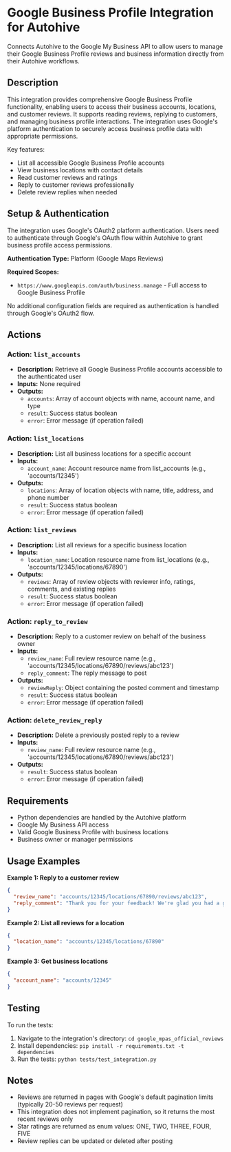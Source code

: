 # Google Business Profile Integration for Autohive

Connects Autohive to the Google My Business API to allow users to manage their Google Business Profile reviews and business information directly from their Autohive workflows.

## Description

This integration provides comprehensive Google Business Profile functionality, enabling users to access their business accounts, locations, and customer reviews. It supports reading reviews, replying to customers, and managing business profile interactions. The integration uses Google's platform authentication to securely access business profile data with appropriate permissions.

Key features:
- List all accessible Google Business Profile accounts
- View business locations with contact details
- Read customer reviews and ratings
- Reply to customer reviews professionally
- Delete review replies when needed

## Setup & Authentication

The integration uses Google's OAuth2 platform authentication. Users need to authenticate through Google's OAuth flow within Autohive to grant business profile access permissions.

**Authentication Type:** Platform (Google Maps Reviews)

**Required Scopes:**
- `https://www.googleapis.com/auth/business.manage` - Full access to Google Business Profile

No additional configuration fields are required as authentication is handled through Google's OAuth2 flow.

## Actions

### Action: `list_accounts`

- **Description:** Retrieve all Google Business Profile accounts accessible to the authenticated user
- **Inputs:** None required
- **Outputs:**
  - `accounts`: Array of account objects with name, account name, and type
  - `result`: Success status boolean
  - `error`: Error message (if operation failed)

### Action: `list_locations`

- **Description:** List all business locations for a specific account
- **Inputs:**
  - `account_name`: Account resource name from list_accounts (e.g., 'accounts/12345')
- **Outputs:**
  - `locations`: Array of location objects with name, title, address, and phone number
  - `result`: Success status boolean
  - `error`: Error message (if operation failed)

### Action: `list_reviews`

- **Description:** List all reviews for a specific business location
- **Inputs:**
  - `location_name`: Location resource name from list_locations (e.g., 'accounts/12345/locations/67890')
- **Outputs:**
  - `reviews`: Array of review objects with reviewer info, ratings, comments, and existing replies
  - `result`: Success status boolean
  - `error`: Error message (if operation failed)

### Action: `reply_to_review`

- **Description:** Reply to a customer review on behalf of the business owner
- **Inputs:**
  - `review_name`: Full review resource name (e.g., 'accounts/12345/locations/67890/reviews/abc123')
  - `reply_comment`: The reply message to post
- **Outputs:**
  - `reviewReply`: Object containing the posted comment and timestamp
  - `result`: Success status boolean
  - `error`: Error message (if operation failed)

### Action: `delete_review_reply`

- **Description:** Delete a previously posted reply to a review
- **Inputs:**
  - `review_name`: Full review resource name (e.g., 'accounts/12345/locations/67890/reviews/abc123')
- **Outputs:**
  - `result`: Success status boolean
  - `error`: Error message (if operation failed)

## Requirements

- Python dependencies are handled by the Autohive platform
- Google My Business API access
- Valid Google Business Profile with business locations
- Business owner or manager permissions

## Usage Examples

**Example 1: Reply to a customer review**

```json
{
  "review_name": "accounts/12345/locations/67890/reviews/abc123",
  "reply_comment": "Thank you for your feedback! We're glad you had a great experience with our service."
}
```

**Example 2: List all reviews for a location**

```json
{
  "location_name": "accounts/12345/locations/67890"
}
```

**Example 3: Get business locations**

```json
{
  "account_name": "accounts/12345"
}
```

## Testing

To run the tests:

1. Navigate to the integration's directory: `cd google_mpas_official_reviews`
2. Install dependencies: `pip install -r requirements.txt -t dependencies`
3. Run the tests: `python tests/test_integration.py`

## Notes

- Reviews are returned in pages with Google's default pagination limits (typically 20-50 reviews per request)
- This integration does not implement pagination, so it returns the most recent reviews only
- Star ratings are returned as enum values: ONE, TWO, THREE, FOUR, FIVE
- Review replies can be updated or deleted after posting
